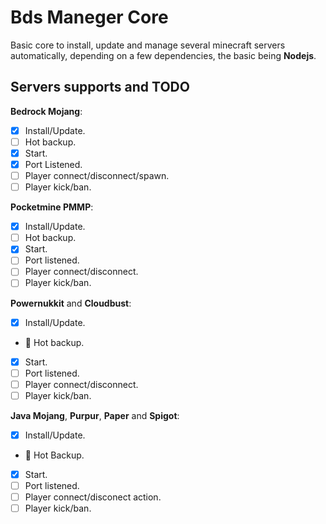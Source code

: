 # Bds Maneger Core

Basic core to install, update and manage several minecraft servers automatically, depending on a few dependencies, the basic being **Nodejs**.

## Servers supports and TODO

**Bedrock Mojang**:
  - [x] Install/Update.
  - [ ] Hot backup.
  - [x] Start.
  - [x] Port Listened.
  - [ ] Player connect/disconnect/spawn.
  - [ ] Player kick/ban.

**Pocketmine PMMP**:
  - [x] Install/Update.
  - [ ] Hot backup.
  - [x] Start.
  - [ ] Port listened.
  - [ ] Player connect/disconnect.
  - [ ] Player kick/ban.

**Powernukkit** and **Cloudbust**:
  - [x] Install/Update.
  - 🚫 Hot backup.
  - [x] Start.
  - [ ] Port listened.
  - [ ] Player connect/disconnect.
  - [ ] Player kick/ban.

**Java Mojang**, **Purpur**, **Paper** and **Spigot**:
  - [x] Install/Update.
  - 🚫 Hot Backup.
  - [x] Start.
  - [ ] Port listened.
  - [ ] Player connect/disconect action.
  - [ ] Player kick/ban.
